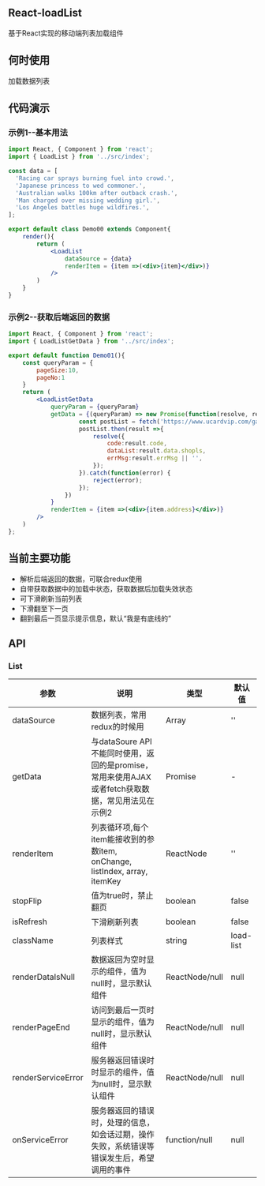 ## React-loadList
  基于React实现的移动端列表加载组件

## 何时使用
加载数据列表

## 代码演示

### 示例1--基本用法                        
```jsx
import React, { Component } from 'react';
import { LoadList } from '../src/index';

const data = [
  'Racing car sprays burning fuel into crowd.',
  'Japanese princess to wed commoner.',
  'Australian walks 100km after outback crash.',
  'Man charged over missing wedding girl.',
  'Los Angeles battles huge wildfires.',
];

export default class Demo00 extends Component{
    render(){
        return (
            <LoadList
                dataSource = {data}
                renderItem = {item =>(<div>{item}</div>)}
            />
        )
    }
}
```

### 示例2--获取后端返回的数据       
```jsx
import React, { Component } from 'react';
import { LoadListGetData } from '../src/index';

export default function Demo01(){        
    const queryParam = {
        pageSize:10,
        pageNo:1
    }
    return (
        <LoadListGetData
            queryParam = {queryParam}
            getData = {(queryParam) => new Promise(function(resolve, reject) {          
                    const postList = fetch('https://www.ucardvip.com/gateway/api/discount/getNearMchtShop', {method:'POST',body:JSON.stringify(queryParam)});
                    postList.then(result =>{
                        resolve({
                            code:result.code,
                            dataList:result.data.shopls,
                            errMsg:result.errMsg || '',
                        });
                    }).catch(function(error) {
                        reject(error);
                    });
                })
            }
            renderItem = {item =>(<div>{item.address}</div>)}
        />
    )
};
```

## 当前主要功能
- 解析后端返回的数据，可联合redux使用
- 自带获取数据中的加载中状态，获取数据后加载失效状态
- 可下滑刷新当前列表
- 下滑翻至下一页
- 翻到最后一页显示提示信息，默认“我是有底线的”

## API
### List

| 参数 | 说明 | 类型 | 默认值 |
|---|---|---|---|
|dataSource | 数据列表，常用redux的时候用 | Array | '' |
|getData | 与dataSoure API不能同时使用，返回的是promise，常用来使用AJAX或者fetch获取数据，常见用法见在示例2 | Promise | - |
|renderItem | 列表循环项,每个item能接收到的参数item, onChange, listIndex, array, itemKey | ReactNode | '' |
|stopFlip | 值为true时，禁止翻页 | boolean | false |
|isRefresh | 下滑刷新列表 | boolean | false |
|className | 列表样式 | string | load-list |
|renderDataIsNull | 数据返回为空时显示的组件，值为null时，显示默认组件 | ReactNode/null | null |
|renderPageEnd | 访问到最后一页时显示的组件，值为null时，显示默认组件 | ReactNode/null | null |
|renderServiceError | 服务器返回错误时时显示的组件，值为null时，显示默认组件 | ReactNode/null | null |
|onServiceError | 服务器返回的错误时，处理的信息，如会话过期，操作失败，系统错误等错误发生后，希望调用的事件 | function/null | null |

